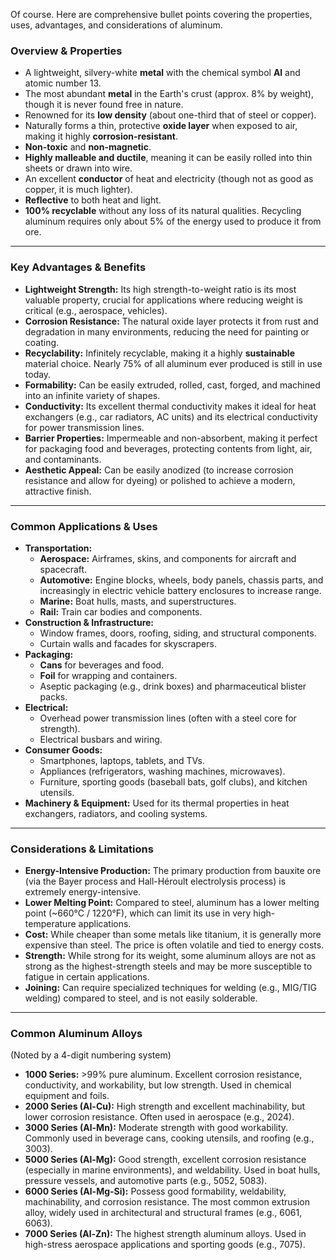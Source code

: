 Of course. Here are comprehensive bullet points covering the properties, uses, advantages, and considerations of aluminum.

### **Overview & Properties**
*   A lightweight, silvery-white **metal** with the chemical symbol **Al** and atomic number 13.
*   The most abundant **metal** in the Earth's crust (approx. 8% by weight), though it is never found free in nature.
*   Renowned for its **low density** (about one-third that of steel or copper).
*   Naturally forms a thin, protective **oxide layer** when exposed to air, making it highly **corrosion-resistant**.
*   **Non-toxic** and **non-magnetic**.
*   **Highly malleable and ductile**, meaning it can be easily rolled into thin sheets or drawn into wire.
*   An excellent **conductor** of heat and electricity (though not as good as copper, it is much lighter).
*   **Reflective** to both heat and light.
*   **100% recyclable** without any loss of its natural qualities. Recycling aluminum requires only about 5% of the energy used to produce it from ore.

---

### **Key Advantages & Benefits**
*   **Lightweight Strength:** Its high strength-to-weight ratio is its most valuable property, crucial for applications where reducing weight is critical (e.g., aerospace, vehicles).
*   **Corrosion Resistance:** The natural oxide layer protects it from rust and degradation in many environments, reducing the need for painting or coating.
*   **Recyclability:** Infinitely recyclable, making it a highly **sustainable** material choice. Nearly 75% of all aluminum ever produced is still in use today.
*   **Formability:** Can be easily extruded, rolled, cast, forged, and machined into an infinite variety of shapes.
*   **Conductivity:** Its excellent thermal conductivity makes it ideal for heat exchangers (e.g., car radiators, AC units) and its electrical conductivity for power transmission lines.
*   **Barrier Properties:** Impermeable and non-absorbent, making it perfect for packaging food and beverages, protecting contents from light, air, and contaminants.
*   **Aesthetic Appeal:** Can be easily anodized (to increase corrosion resistance and allow for dyeing) or polished to achieve a modern, attractive finish.

---

### **Common Applications & Uses**
*   **Transportation:**
    *   **Aerospace:** Airframes, skins, and components for aircraft and spacecraft.
    *   **Automotive:** Engine blocks, wheels, body panels, chassis parts, and increasingly in electric vehicle battery enclosures to increase range.
    *   **Marine:** Boat hulls, masts, and superstructures.
    *   **Rail:** Train car bodies and components.
*   **Construction & Infrastructure:**
    *   Window frames, doors, roofing, siding, and structural components.
    *   Curtain walls and facades for skyscrapers.
*   **Packaging:**
    *   **Cans** for beverages and food.
    *   **Foil** for wrapping and containers.
    *   Aseptic packaging (e.g., drink boxes) and pharmaceutical blister packs.
*   **Electrical:**
    *   Overhead power transmission lines (often with a steel core for strength).
    *   Electrical busbars and wiring.
*   **Consumer Goods:**
    *   Smartphones, laptops, tablets, and TVs.
    *   Appliances (refrigerators, washing machines, microwaves).
    *   Furniture, sporting goods (baseball bats, golf clubs), and kitchen utensils.
*   **Machinery & Equipment:** Used for its thermal properties in heat exchangers, radiators, and cooling systems.

---

### **Considerations & Limitations**
*   **Energy-Intensive Production:** The primary production from bauxite ore (via the Bayer process and Hall-Héroult electrolysis process) is extremely energy-intensive.
*   **Lower Melting Point:** Compared to steel, aluminum has a lower melting point (~660°C / 1220°F), which can limit its use in very high-temperature applications.
*   **Cost:** While cheaper than some metals like titanium, it is generally more expensive than steel. The price is often volatile and tied to energy costs.
*   **Strength:** While strong for its weight, some aluminum alloys are not as strong as the highest-strength steels and may be more susceptible to fatigue in certain applications.
*   **Joining:** Can require specialized techniques for welding (e.g., MIG/TIG welding) compared to steel, and is not easily solderable.

---

### **Common Aluminum Alloys**
(Noted by a 4-digit numbering system)
*   **1000 Series:** >99% pure aluminum. Excellent corrosion resistance, conductivity, and workability, but low strength. Used in chemical equipment and foils.
*   **2000 Series (Al-Cu):** High strength and excellent machinability, but lower corrosion resistance. Often used in aerospace (e.g., 2024).
*   **3000 Series (Al-Mn):** Moderate strength with good workability. Commonly used in beverage cans, cooking utensils, and roofing (e.g., 3003).
*   **5000 Series (Al-Mg):** Good strength, excellent corrosion resistance (especially in marine environments), and weldability. Used in boat hulls, pressure vessels, and automotive parts (e.g., 5052, 5083).
*   **6000 Series (Al-Mg-Si):** Possess good formability, weldability, machinability, and corrosion resistance. The most common extrusion alloy, widely used in architectural and structural frames (e.g., 6061, 6063).
*   **7000 Series (Al-Zn):** The highest strength aluminum alloys. Used in high-stress aerospace applications and sporting goods (e.g., 7075).
